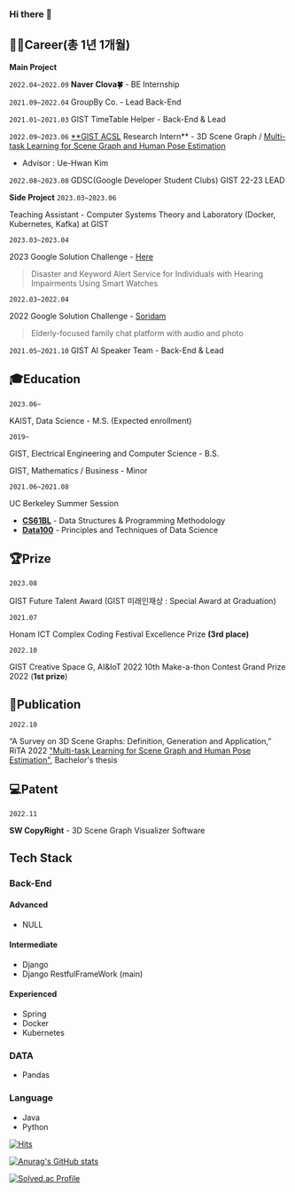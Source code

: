 ### Hi there 👋

<!--
**jclee0109/jclee0109** is a ✨ _special_ ✨ repository because its `README.md` (this file) appears on your GitHub profile.

Here are some ideas to get you started:

- 🔭 I’m currently working on ...
- 🌱 I’m currently learning ...
- 👯 I’m looking to collaborate on ...
- 🤔 I’m looking for help with ...
- 💬 Ask me about ...
- 📫 How to reach me: ...
- 😄 Pronouns: ...
- ⚡ Fun fact: ...
-->

## 👨‍💻Career(총 1년 1개월)

**Main Project**

`2022.04~2022.09` 
**Naver Clova🍀** - BE Internship

`2021.09~2022.04` 
GroupBy Co. - Lead Back-End

`2021.01~2021.03` 
GIST TimeTable Helper - Back-End & Lead

`2022.09~2023.06` 
[**GIST ACSL](https://uehwan.github.io/) Research Intern** - 3D Scene Graph / [Multi-task Learning for Scene Graph and Human Pose Estimation](https://drive.google.com/file/d/1zT8iAhl9nD8gbxqDnlr8HfE9hkQEZq-o/view?usp=sharing)
- Advisor : Ue-Hwan Kim

`2022.08~2023.08`
GDSC(Google Developer Student Clubs) GIST 22-23 LEAD

**Side Project**
`2023.03~2023.06`

Teaching Assistant - Computer Systems Theory and Laboratory (Docker, Kubernetes, Kafka) at GIST

`2023.03~2023.04`

2023 Google Solution Challenge - [Here](https://www.youtube.com/watch?v=fGFpgem5E2Q)

> Disaster and Keyword Alert Service for Individuals with Hearing Impairments Using Smart Watches
> 

`2022.03~2022.04`

2022 Google Solution Challenge - [Soridam](https://m.youtube.com/watch?v=LrO6cmoMTF4&feature=youtu.be)

> Elderly-focused family chat platform with audio and photo
>

`2021.05~2021.10` 
GIST AI Speaker Team - Back-End & Lead

## 🎓Education

`2023.06~`

KAIST, Data Science - M.S. (Expected enrollment)

`2019~`

GIST, Electrical Engineering and Computer Science - B.S.

GIST, Mathematics / Business - Minor

`2021.06~2021.08`

UC Berkeley Summer Session

- **[CS61BL](https://cs61bl.org/su21/)** - Data Structures & Programming Methodology
- **[Data100](https://ds100.org/su21/)** - Principles and Techniques of Data Science

## 🏆Prize
`2023.08`

GIST Future Talent Award (GIST 미래인재상 : Special Award at Graduation) 

`2021.07`

Honam ICT Complex Coding Festival Excellence Prize **(3rd place)** 

`2022.10`

GIST Creative Space G, AI&IoT 2022 10th Make-a-thon Contest Grand Prize 2022 (**1st prize**)

## 📃Publication

`2022.10`

“A Survey on 3D Scene Graphs: Definition, Generation and Application,” RiTA 2022
["Multi-task Learning for Scene Graph and Human Pose Estimation"](https://drive.google.com/file/d/1zT8iAhl9nD8gbxqDnlr8HfE9hkQEZq-o/view?usp=sharing), 
Bachelor's thesis

## 💻Patent

`2022.11`

**SW CopyRight** - 3D Scene Graph Visualizer Software

## Tech Stack
### Back-End
  #### Advanced
  - NULL

  #### Intermediate
  - Django 
  - Django RestfulFrameWork (main)

  #### Experienced
  - Spring
  - Docker
  - Kubernetes

### DATA
- Pandas

### Language
- Java
- Python

[![Hits](https://hits.seeyoufarm.com/api/count/incr/badge.svg?url=https%3A%2F%2Fgithub.com%2Fjclee0109&count_bg=%2322963D&title_bg=%23DD1717&icon=&icon_color=%23E7E7E7&title=hits&edge_flat=false)](https://hits.seeyoufarm.com)

[![Anurag's GitHub stats](https://github-readme-stats.vercel.app/api?username=jclee0109&count_private=true&show_icons=true&theme=tokyonight)](https://github.com/anuraghazra/github-readme-stats)

[![Solved.ac Profile](http://mazassumnida.wtf/api/v2/generate_badge?boj=ljc2401)](https://solved.ac/ljc2401/)


